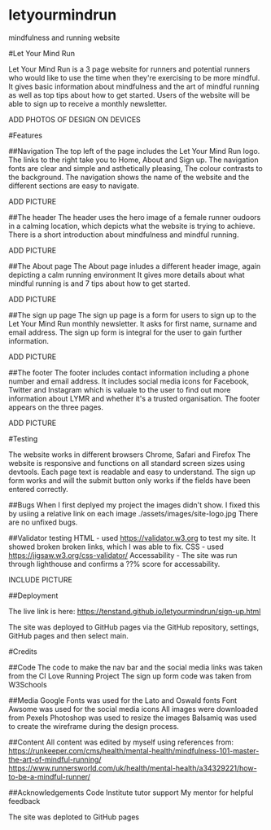 # letyourmindrun
mindfulness and running website

#Let Your Mind Run

Let Your Mind Run is a 3 page website for runners and potential runners who would like to use the time when they're exercising to be more mindful. It gives basic information about mindfulness and the art of mindful running as well as top tips about how to get started. Users of the website will be able to sign up to receive a monthly newsletter.

ADD PHOTOS OF DESIGN ON DEVICES

#Features

##Navigation
The top left of the page includes the Let Your Mind Run logo. The links to the right take you to Home, About and Sign up.
The navigation fonts are clear and simple and asthetically pleasing, The colour contrasts to the background.
The navigation shows the name of the website and the different sections are easy to navigate.

ADD PICTURE

##The header
The header uses the hero image of a female runner oudoors in a calming location, which depicts what the website is trying to achieve.
There is a short introduction about mindfulness and mindful running.

ADD PICTURE

##The About page
The About page inludes a different header image, again depicting a calm running environment
It gives more details about what mindful running is and 7 tips about how to get started.

ADD PICTURE

##The sign up page
The sign up page is a form for users to sign up to the Let Your Mind Run monthly newsletter.
It asks for first name, surname and email address.
The sign up form is integral for the user to gain further information.

ADD PICTURE

##The footer
The footer includes contact information including a phone number and email address.
It includes social media icons for Facebook, Twitter and Instagram which is valuale to the user to find out more information about LYMR and whether it's a trusted organisation.
The footer appears on the three pages.

ADD PICTURE

#Testing

The website works in different browsers Chrome, Safari and Firefox
The website is responsive and functions on all standard screen sizes using devtools.
Each page text is readable and easy to understand.
The sign up form works and will the submit button only works if the fields have been entered correctly.

##Bugs
When I first deplyed my project the images didn't show. I fixed this by usiing a relative link on each image ./assets/images/site-logo.jpg
There are no unfixed bugs.

##Validator testing
HTML - used https://validator.w3.org to test my site. It showed broken broken links, which I was able to fix.
CSS - used https://jigsaw.w3.org/css-validator/
Accessability - The site was run through lighthouse and confirms a ??% score for accessability.

INCLUDE PICTURE

##Deployment

The live link is here: https://tenstand.github.io/letyourmindrun/sign-up.html

The site was deployed to GitHub pages via the GitHub repository, settings, GitHub pages and then select main.

#Credits

##Code
The code to make the nav bar and the social media links was taken from the CI Love Running Project
The sign up form code was taken from W3Schools

##Media
Google Fonts was used for the Lato and Oswald fonts 
Font Awsome was used for the social media icons
All images were downloaded from Pexels
Photoshop was used to resize the images
Balsamiq was used to create the wireframe during the design process.

##Content
All content was edited by myself using references from:
https://runkeeper.com/cms/health/mental-health/mindfulness-101-master-the-art-of-mindful-running/
https://www.runnersworld.com/uk/health/mental-health/a34329221/how-to-be-a-mindful-runner/

##Acknowledgements
Code Institute tutor support
My mentor for helpful feedback




The site was deploted to GitHub pages



